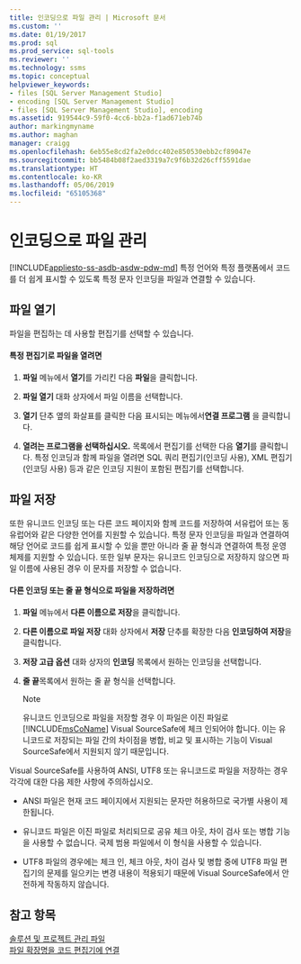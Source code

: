 ```yaml
---
title: 인코딩으로 파일 관리 | Microsoft 문서
ms.custom: ''
ms.date: 01/19/2017
ms.prod: sql
ms.prod_service: sql-tools
ms.reviewer: ''
ms.technology: ssms
ms.topic: conceptual
helpviewer_keywords:
- files [SQL Server Management Studio]
- encoding [SQL Server Management Studio]
- files [SQL Server Management Studio], encoding
ms.assetid: 919544c9-59f0-4cc6-bb2a-f1ad671eb74b
author: markingmyname
ms.author: maghan
manager: craigg
ms.openlocfilehash: 6eb55e8cd2fa2e0dcc402e850530ebb2cf89047e
ms.sourcegitcommit: bb5484b08f2aed3319a7c9f6b32d26cff5591dae
ms.translationtype: HT
ms.contentlocale: ko-KR
ms.lasthandoff: 05/06/2019
ms.locfileid: "65105368"
---
```

# <a name="manage-files-with-encoding"></a>인코딩으로 파일 관리
[!INCLUDE[appliesto-ss-asdb-asdw-pdw-md](../../includes/appliesto-ss-asdb-asdw-pdw-md.md)]
특정 언어와 특정 플랫폼에서 코드를 더 쉽게 표시할 수 있도록 특정 문자 인코딩을 파일과 연결할 수 있습니다.  
  
## <a name="opening-files"></a>파일 열기  
파일을 편집하는 데 사용할 편집기를 선택할 수 있습니다.  
  
#### <a name="to-open-a-file-with-a-specific-editor"></a>특정 편집기로 파일을 열려면  
  
1.  **파일** 메뉴에서 **열기**를 가리킨 다음 **파일**을 클릭합니다.  
  
2.  **파일 열기** 대화 상자에서 파일 이름을 선택합니다.  
  
3.  **열기** 단추 옆의 화살표를 클릭한 다음 표시되는 메뉴에서**연결 프로그램** 을 클릭합니다.  
  
4.  **열려는 프로그램을 선택하십시오.** 목록에서 편집기를 선택한 다음 **열기**를 클릭합니다. 특정 인코딩과 함께 파일을 열려면 SQL 쿼리 편집기(인코딩 사용), XML 편집기(인코딩 사용) 등과 같은 인코딩 지원이 포함된 편집기를 선택합니다.  
  
## <a name="saving-files"></a>파일 저장  
또한 유니코드 인코딩 또는 다른 코드 페이지와 함께 코드를 저장하여 서유럽어 또는 동유럽어와 같은 다양한 언어를 지원할 수 있습니다. 특정 문자 인코딩을 파일과 연결하여 해당 언어로 코드를 쉽게 표시할 수 있을 뿐만 아니라 줄 끝 형식과 연결하여 특정 운영 체제를 지원할 수 있습니다. 또한 일부 문자는 유니코드 인코딩으로 저장하지 않으면 파일 이름에 사용된 경우 이 문자를 저장할 수 없습니다.  
  
#### <a name="to-save-a-file-with-a-different-encoding-or-line-ending-type"></a>다른 인코딩 또는 줄 끝 형식으로 파일을 저장하려면  
  
1.  **파일** 메뉴에서 **다른 이름으로 <filename> 저장**을 클릭합니다.  
  
2.  **다른 이름으로 파일 저장** 대화 상자에서 **저장** 단추를 확장한 다음 **인코딩하여 저장**을 클릭합니다.  
  
3.  **저장 고급 옵션** 대화 상자의 **인코딩** 목록에서 원하는 인코딩을 선택합니다.  
  
4.  **줄 끝**목록에서 원하는 줄 끝 형식을 선택합니다.  
  
    > [!NOTE]  
    > 유니코드 인코딩으로 파일을 저장할 경우 이 파일은 이진 파일로 [!INCLUDE[msCoName](../../includes/msconame_md.md)] Visual SourceSafe에 체크 인되어야 합니다. 이는 유니코드로 저장되는 파일 간의 차이점을 병합, 비교 및 표시하는 기능이 Visual SourceSafe에서 지원되지 않기 때문입니다.  
  
Visual SourceSafe를 사용하여 ANSI, UTF8 또는 유니코드로 파일을 저장하는 경우 각각에 대한 다음 제한 사항에 주의하십시오.  
  
-   ANSI 파일은 현재 코드 페이지에서 지원되는 문자만 허용하므로 국가별 사용이 제한됩니다.  
  
-   유니코드 파일은 이진 파일로 처리되므로 공유 체크 아웃, 차이 검사 또는 병합 기능을 사용할 수 없습니다. 국제 범용 파일에서 이 형식을 사용할 수 있습니다.  
  
-   UTF8 파일의 경우에는 체크 인, 체크 아웃, 차이 검사 및 병합 중에 UTF8 파일 편집기의 문제를 일으키는 변경 내용이 적용되기 때문에 Visual SourceSafe에서 안전하게 작동하지 않습니다.  
  
## <a name="see-also"></a>참고 항목  
[솔루션 및 프로젝트 관리 파일](../../ssms/solution/files-that-manage-solutions-and-projects.md)  
[파일 확장명을 코드 편집기에 연결](../../relational-databases/scripting/associate-file-extensions-to-a-code-editor.md)  
  
